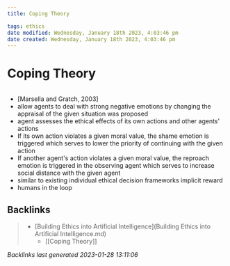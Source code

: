 ```yaml
---
title: Coping Theory

tags: ethics 
date modified: Wednesday, January 18th 2023, 4:03:46 pm
date created: Wednesday, January 18th 2023, 4:03:46 pm
---
```


# Coping Theory
```toc
```

- [Marsella and Gratch, 2003]
- allow agents to deal with strong negative emotions by changing the appraisal of the given situation was proposed
- agent assesses the ethical effects of its own actions and other agents' actions
- If its own action violates a given moral value, the shame emotion is triggered which serves to lower the priority of continuing with the given action
- If another agent's action violates a given moral value, the reproach emotion is triggered in the observing agent which serves to increase social distance with the given agent
- similar to existing individual ethical decision frameworks implicit reward
- humans in the loop

## Backlinks

> - [Building Ethics into Artificial Intelligence](Building Ethics into Artificial Intelligence.md)
>   - [[Coping Theory]]

_Backlinks last generated 2023-01-28 13:11:06_
